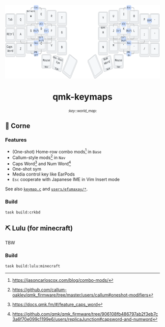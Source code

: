 <p align="center">
  <img src="./assets/keymap.readme.svg" height="240px">
</p>
<h1 align="center">
  qmk-keymaps
</h1>
<p align="center">
  <small><i>:key::world_map:</i></small>
</p>

## :croissant: Corne

### Features

* (One-shot) Home-row combo mods[^hrcm] in `Base`
* Callum-style mods[^callum-style-mods] in `Nav`
* Caps Word[^capsword] and Num Word[^numword]
* One-shot sym
* Media control key like EarPods
* `Esc` cooperate with Japanese IME in Vim Insert mode

See also [`keymap.c`](./src/keyboards/crkbd/rev1/keymaps/efumaxay/keymap.c) and [`users/efumaxay/*`](./src/users/efumaxay).


### Build

```sh
task build:crkbd
```

## :pick: Lulu (for minecraft)

TBW

### Build

```sh
task build:lulu:minecraft
```

[^hrcm]: https://jasoncarloscox.com/blog/combo-mods/
[^capsword]: https://docs.qmk.fm/#/feature_caps_word
[^numword]: https://github.com/qmk/qmk_firmware/tree/906108fb486797ab2f3eb7c3a6f70e099c1199e6/users/replicaJunction#capsword-and-numword
[^callum-style-mods]: https://github.com/callum-oakley/qmk_firmware/tree/master/users/callum#oneshot-modifiers
